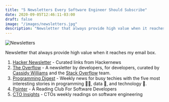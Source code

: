 ```yaml
---
title: "5 Newsletters Every Software Engineer Should Subscribe"
date: 2020-09-05T12:46:11-03:00
draft: false
image: "/images/newsletters.jpg"
description: "Newsletter that always provide high value when it reaches my email box."
---
```


![Newsletters](/images/newsletters.jpg)

Newsletter that always provide high value when it reaches my email box.

1. [Hacker Newsletter](https://hackernewsletter.com/) - Curated links from Hackernews
2. [The Overflow](https://stackoverflow.blog/newsletter/) - A newsletter by developers, for developers, curated by [Cassidy Williams](https://cassidoo.co/) and the [Stack Overflow](https://stackoverflow.com/) team.
3. [Programming Digest](https://programmingdigest.net/) - Weekly news for busy techies with the five most interesting stories in programming 👩‍💻, data 💾, and technology 📱.
4. [Pointer](http://www.pointer.io/) - A Reading Club For Software Developers
5. [CTO Insights](http://insights.toshotrajanov.com/) - CTOs weekly readings on software engineering
